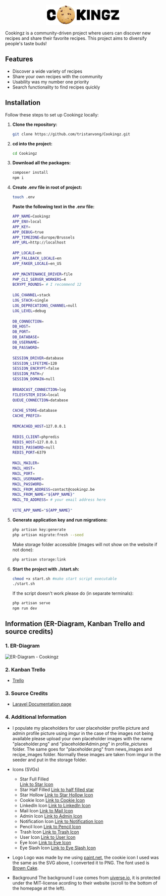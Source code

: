 <p align="center">
    <img 
    src="https://raw.githubusercontent.com/tristanvong/Cookingz/2a156fdf57c506183c6be77a254c8353ef003d3b/public/images/logo-white-stroke.png"
    alt="Cookingz Logo">
</p>

Cookingz is a community-driven project where users can discover new recipes and share their favorite recipes. This project aims to diversify people's taste buds!

## Features

- Discover a wide variety of recipes
- Share your own recipes with the community
- Usability was my number one priority
- Search functionality to find recipes quickly

## Installation

Follow these steps to set up Cookingz locally:

1. **Clone the repository:**

   ```bash
   git clone https://github.com/tristanvong/Cookingz.git
   ```
   
2. **cd into the project:**

    ```bash
    cd Cookingz
    ```
    
3. **Download all the packages:**

    ```bash
    composer install
    npm i
    ```
4. **Create .env file in root of project:**

    ```bash
    touch .env
    ```
    **Paste the following text in the .env file:**
    ```bash
    APP_NAME=Cookingz
    APP_ENV=local
    APP_KEY=
    APP_DEBUG=true
    APP_TIMEZONE=Europe/Brussels
    APP_URL=http://localhost

    APP_LOCALE=en
    APP_FALLBACK_LOCALE=en
    APP_FAKER_LOCALE=en_US

    APP_MAINTENANCE_DRIVER=file
    PHP_CLI_SERVER_WORKERS=4
    BCRYPT_ROUNDS= # I recommend 12

    LOG_CHANNEL=stack
    LOG_STACK=single
    LOG_DEPRECATIONS_CHANNEL=null
    LOG_LEVEL=debug

    DB_CONNECTION=
    DB_HOST=
    DB_PORT=
    DB_DATABASE=
    DB_USERNAME=
    DB_PASSWORD=

    SESSION_DRIVER=database
    SESSION_LIFETIME=120
    SESSION_ENCRYPT=false
    SESSION_PATH=/
    SESSION_DOMAIN=null

    BROADCAST_CONNECTION=log
    FILESYSTEM_DISK=local
    QUEUE_CONNECTION=database

    CACHE_STORE=database
    CACHE_PREFIX=

    MEMCACHED_HOST=127.0.0.1

    REDIS_CLIENT=phpredis
    REDIS_HOST=127.0.0.1
    REDIS_PASSWORD=null
    REDIS_PORT=6379

    MAIL_MAILER=
    MAIL_HOST=
    MAIL_PORT=
    MAIL_USERNAME=
    MAIL_PASSWORD=
    MAIL_FROM_ADDRESS=contact@cookingz.be
    MAIL_FROM_NAME="${APP_NAME}"
    MAIL_TO_ADDRESS= # your email address here

    VITE_APP_NAME="${APP_NAME}"
    ```
5. **Generate application key and run migrations:**

    ```bash
    php artisan key:generate
    php artisan migrate:fresh --seed
    ```
    Make storage folder accessible (images will not show on the website if not done):
    ```bash
    php artisan storage:link
    ```
    
6. **Start the project with ./start.sh:**

    ```bash
    chmod +x start.sh #make start script executable
    ./start.sh
    ```

    If the script doesn't work please do (in separate terminals):
    ```bash
    php artisan serve
    npm run dev
    ```
   
## Information (ER-Diagram, Kanban Trello and source credits)

### 1. ER-Diagram
![ER-Diagram - Cookingz](https://i.imgur.com/wHLZE0g.png)

### 2. Kanban Trello
- [Trello](https://trello.com/b/zEEBwU9s/kanban-backend-web-cookingz)

### 3. Source Credits
- [Laravel Documentation page](https://laravel.com/docs/11.x/readme)

### 4. Additional Information
- I populate my placeholders for user placeholder profile picture and admin profile picture using imgur in the case of the images not being available please upload your own placeholder images with the name "placeholder.png" and "placeholderAdmin.png" in profile_pictures folder. The same goes for "placeholder.png" from news_images and recipe_images folder. Normally these images are taken from imgur in the seeder and put in the storage folder.

- Icons (SVGs)
    - Star Full Filled  
      	[Link to Star Icon](https://fontawesome.com/icons/star?f=classic&s=solid)  
	- Star Half Filled
		[Link to half filled star](https://fontawesome.com/v6/icons/star-half-stroke?f=classic&s=solid)
	- Star Hollow
		[Link to Star Hollow Icon](https://fontawesome.com/icons/star?f=classic&s=regular)
	- Cookie Icon
		[Link to Cookie Icon](https://commons.wikimedia.org/wiki/File:Oxygen480-apps-preferences-web-browser-cookies.svg)
	- LinkedIn Icon
		[Link to LinkedIn Icon](https://fontawesome.com/icons/linkedin?f=brands&s=solid)
	- Mail Icon
		[Link to Mail Icon](https://fontawesome.com/icons/envelope?f=classic&s=solid)
	- Admin Icon
		[Link to Admin Icon](https://fontawesome.com/v6/icons/user-secret?f=classic&s=solid)
	- Notification Icon
		[Link to Notification Icon](https://fontawesome.com/v6/icons/circle-exclamation?f=classic&s=solid)
	- Pencil Icon
		[Link to Pencil Icon](https://fontawesome.com/v6/icons/pencil?f=classic&s=solid)
	- Trash Icon
		[Link to Trash Icon](https://fontawesome.com/v6/icons/trash-can?f=classic&s=solid)
	- User Icon
		[Link to User Icon](https://fontawesome.com/v6/icons/user?f=classic&s=solid)
	- Eye Icon
		[Link to Eye Icon](https://fontawesome.com/v6/icons/eye?f=classic&s=solid)
	- Eye Slash Icon
		[Link to Eye Slash Icon](https://fontawesome.com/v6/icons/eye-slash?f=classic&s=solid)

- Logo
    Logo was made by me using [paint.net](https://www.getpaint.net/), the cookie icon I used was the same as the SVG above, I converted it to PNG. The font used is [Brown Cake](https://www.dafont.com/brown-cake-2.font).
- Background
    The background I use comes from [uiverse.io](https://uiverse.io/kennyotsu/short-warthog-33), it is protected under the MIT-license acording to their website (scroll to the bottom of the homepage at the left).